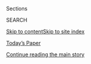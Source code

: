 <div id="app">

<div>

<div class="NYTAppHideMasthead css-1r6wvpq e1suatyy0">

<div class="section css-ui9rw0 e1suatyy2">

<div class="css-eph4ug er09x8g0">

<div class="css-6n7j50">

</div>

<span class="css-1dv1kvn">Sections</span>

<div class="css-10488qs">

<span class="css-1dv1kvn">SEARCH</span>

</div>

[Skip to content](#site-content)[Skip to site
index](#site-index)

</div>

<div class="css-10698na e1huz5gh0">

</div>

</div>

<div id="masthead-bar-one" class="section hasLinks css-15hmgas e1csuq9d3">

<div class="css-uqyvli e1csuq9d0">

</div>

<div class="css-1uqjmks e1csuq9d1">

</div>

<div class="css-9e9ivx">

[](https://myaccount.nytimes.com/auth/login?response_type=cookie&client_id=vi)

</div>

<div class="css-1bvtpon e1csuq9d2">

[Today’s Paper](https://www.nytimes.com/section/todayspaper)

</div>

</div>

</div>

</div>

<div data-aria-hidden="false">

<div id="site-content" data-role="main">

<div id="top-wrapper" class="css-15p45cc eaca97t0" type="top">

<div id="top-slug" class="css-19x0jxb eaca97t1" hidden="">

Advertisement

</div>

[Continue reading the main
story](#after-top)

<div class="ad top-wrapper" style="text-align:center;height:100%;display:block;min-height:90px">

<div id="top" class="place-ad" data-position="top" data-size-key="top">

</div>

</div>

<div id="after-top">

</div>

</div>

<div id="byline" class="section css-15h4p1b e9abtgs0">

<div class="css-1j21atc e1svk9qx1">

<div class="css-nfcc9b e1svk9qx3">

<div class="css-cnx41t">

![Portrait of Matthew
Goldstein](https://static01.nyt.com/images/2018/11/06/multimedia/author-matthew-goldstein/author-matthew-goldstein-thumbLarge.png)

</div>

<div class="css-vl9dhg e1svk9qx5">

<div class="css-1nrhkj6 e1svk9qx6">

# Matthew Goldstein

</div>

## <span></span>

Matthew Goldstein covers Wall Street and white collar crime and housing
issues.

</div>

</div>

</div>

<div>

<div id="mid1-wrapper" class="css-1mn4oms eaca97t0" type="rank">

<div id="mid1-slug" class="css-1tag3rd eaca97t1">

Advertisement

</div>

[Continue reading the main
story](#after-mid1)

<div id="mid1" class="ad mid1-wrapper" style="text-align:center;height:100%;display:block">

</div>

<div id="after-mid1">

</div>

</div>

</div>

<div class="css-185go5a e1o5byef0">

<div class="css-15cbhtu">

  - [Latest](#stream-panel)
  - <span class="css-6n7j50">Search</span>
    <div class="control">
    <div class="label-container css-1dv1kvn">
    Search
    </div>
    <div class="css-wm4t3d">
    **<span id="clear-search-input" class="css-1dv1kvn">Clear this text
    input</span>
    </div>
    </div>
    <span class="css-1iovbfw"></span>

<div id="stream-panel" class="section css-8msx5b e1jz0cab1">

<div class="css-13mho3u">

1.  
    
    <div class="css-1cp3ece">
    
    <div class="css-1l4spti">
    
    [](/2020/07/24/business/goldman-sachs-malaysia-1mdb.html)
    
    <div class="css-79elbk">
    
    ![](https://static01.nyt.com/images/2020/07/24/business/241MDB01/merlin_174583317_78935c32-fb4e-45a3-93b7-4836ee852210-thumbWide.jpg?quality=75&auto=webp&disable=upscale)
    
    </div>
    
    ## Goldman Sachs and Malaysia Reach $3.9 Billion Settlement in 1MDB Scandal
    
    The deal settles charges in Malaysia against the Wall Street bank
    for its role in helping to raise hundreds of millions for a
    sovereign wealth fund that was used as a personal piggy bank.
    
    <div class="css-1nqbnmb ea5icrr0">
    
    By <span class="css-1n7hynb">Alexandra Stevenson <span>and</span>
    Matthew
    Goldstein</span>
    
    </div>
    
    </div>
    
    <div class="css-1lc2l26 e1xfvim33">
    
    </div>
    
    </div>

2.  
    
    <div class="css-1cp3ece">
    
    <div class="css-1l4spti">
    
    [](/2020/07/23/business/evictions-moratorium-cares-act.html)
    
    <div class="css-79elbk">
    
    ![](https://static01.nyt.com/images/2020/07/22/business/22evictions2/merlin_174815295_11edc9e6-4c9a-49c7-a279-7256ef3c6958-thumbWide.jpg?quality=75&auto=webp&disable=upscale)
    
    </div>
    
    ## Landlords Jump the Gun as Eviction Moratorium Wanes
    
    The CARES Act temporarily protects millions of renters from being
    kicked out of their homes for nonpayment. Filings aren’t supposed to
    resume until after Friday.
    
    <div class="css-1nqbnmb ea5icrr0">
    
    By <span class="css-1n7hynb">Matthew
    Goldstein</span>
    
    </div>
    
    </div>
    
    <div class="css-1lc2l26 e1xfvim33">
    
    </div>
    
    </div>

3.  
    
    <div class="css-1cp3ece">
    
    <div class="css-1l4spti">
    
    [](/2020/07/07/business/jeffrey-epstein-deutsche-bank-settlement.html)
    
    <div class="css-79elbk">
    
    ![](https://static01.nyt.com/images/2020/07/08/business/08epstein1/merlin_154975512_8620adf0-5eba-427e-b6f4-be6e770feeca-thumbWide.jpg?quality=75&auto=webp&disable=upscale)
    
    </div>
    
    ## Deutsche Bank Settles Over Ignored Red Flags on Jeffrey Epstein
    
    The German lender repeatedly overlooked suspicious transactions,
    including payments to people a New York regulator described as his
    co-conspirators.
    
    <div class="css-1nqbnmb ea5icrr0">
    
    By <span class="css-1n7hynb">Matthew
    Goldstein</span>
    
    </div>
    
    </div>
    
    <div class="css-1lc2l26 e1xfvim33">
    
    </div>
    
    </div>

4.  
    
    <div class="css-1cp3ece">
    
    <div class="css-1l4spti">
    
    [](/2020/07/03/business/viceroy-beverly-hills-1MDB-fraud.html)
    
    <div class="css-79elbk">
    
    ![](https://static01.nyt.com/images/2020/07/04/business/03lowhotel1-print/03lowhotel1-thumbWide.jpg?quality=75&auto=webp&disable=upscale)
    
    </div>
    
    ## A Beverly Hills Hotel, Bought With Looted Money, Goes on Sale
    
    The Viceroy L’Ermitage Beverly Hills was owned by a fugitive
    financier involved in a $2.5 billion fraud. Interested? It’ll cost
    north of $100 million.
    
    <div class="css-1nqbnmb ea5icrr0">
    
    By <span class="css-1n7hynb">Matthew
    Goldstein</span>
    
    </div>
    
    </div>
    
    <div class="css-1lc2l26 e1xfvim33">
    
    </div>
    
    </div>

5.  
    
    <div class="css-1cp3ece">
    
    <div class="css-1l4spti">
    
    [](/2020/06/25/business/jay-clayton-sec-sdny.html)
    
    <div class="css-79elbk">
    
    ![](https://static01.nyt.com/images/2020/06/25/business/25clayton/25clayton-thumbWide.jpg?quality=75&auto=webp&disable=upscale)
    
    </div>
    
    ## Jay Clayton, Would-Be Prosecutor, Says He’s Focused on His Current Job
    
    Mr. Clayton, the chairman of the Securities and Exchange Commission,
    answered questions from House Democrats about his unusual nomination
    to be the top federal prosecutor in Manhattan.
    
    <div class="css-1nqbnmb ea5icrr0">
    
    By <span class="css-1n7hynb">Matthew
    Goldstein</span>
    
    </div>
    
    </div>
    
    <div class="css-1lc2l26 e1xfvim33">
    
    </div>
    
    </div>

6.  
    
    <div class="css-1cp3ece">
    
    <div class="css-1l4spti">
    
    [](/2020/06/20/business/jay-clayton-sdny-sec.html)
    
    <div class="css-79elbk">
    
    ![](https://static01.nyt.com/images/2020/06/20/us/politics/20dc-clayton/20dc-clayton-thumbWide-v2.jpg?quality=75&auto=webp&disable=upscale)
    
    </div>
    
    ## Jay Clayton, Low-Profile Regulator, Is Catapulted Into a Political Fight
    
    Amid a muted tenure at the S.E.C., the corporate lawyer is now the
    Trump administration’s intended nominee to be the top prosecutor for
    the Southern District of New York.
    
    <div class="css-1nqbnmb ea5icrr0">
    
    By <span class="css-1n7hynb">Matthew Goldstein <span>and</span> Ben
    Protess</span>
    
    </div>
    
    </div>
    
    <div class="css-1lc2l26 e1xfvim33">
    
    </div>
    
    </div>

7.  
    
    <div class="css-1cp3ece">
    
    <div class="css-1l4spti">
    
    [](/2020/06/18/us/politics/park-police-gregory-monahan.html)
    
    <div class="css-79elbk">
    
    ![](https://static01.nyt.com/images/2020/06/17/us/politics/17dc-monahan-1sub/merlin_173090691_db4ea7c2-9fa6-4239-ac6a-1a87c67ea0e3-thumbWide.jpg?quality=75&auto=webp&disable=upscale)
    
    </div>
    
    ## Park Police Head Had Been Accused of Illegal Searches and Unreliable Testimony
    
    The force was centrally involved in the authorities’ use of pepper
    balls to clear protesters from a park near the White House this
    month.
    
    <div class="css-1nqbnmb ea5icrr0">
    
    By <span class="css-1n7hynb">Matthew Goldstein <span>and</span>
    Katie
    Benner</span>
    
    </div>
    
    </div>
    
    <div class="css-1lc2l26 e1xfvim33">
    
    </div>
    
    </div>

8.  
    
    <div class="css-1cp3ece">
    
    <div class="css-1l4spti">
    
    [](/2020/06/15/business/virgin-islands-jeffrey-epstein-bank.html)
    
    <div class="css-79elbk">
    
    ![](https://static01.nyt.com/images/2020/06/15/business/15epstein/15epstein-thumbWide.jpg?quality=75&auto=webp&disable=upscale)
    
    </div>
    
    ## Virgin Islands Again Questions Epstein Estate Transactions
    
    The attorney general there said her office needed more information
    about $39 million in transactions involving a small bank set up by
    Jeffrey Epstein.
    
    <div class="css-1nqbnmb ea5icrr0">
    
    By <span class="css-1n7hynb">Matthew
    Goldstein</span>
    
    </div>
    
    </div>
    
    <div class="css-1lc2l26 e1xfvim33">
    
    </div>
    
    </div>

9.  
    
    <div class="css-1cp3ece">
    
    <div class="css-1l4spti">
    
    [](/2020/06/11/business/goldman-sachs-1mdb-malaysia.html)
    
    <div class="css-79elbk">
    
    ![](https://static01.nyt.com/images/2020/06/11/business/11goldmantalks1/merlin_168041151_f412add9-39c7-449c-81d6-bca7e6187ed3-thumbWide.jpg?quality=75&auto=webp&disable=upscale)
    
    </div>
    
    ## Goldman Sachs Is Said to Try to Avoid Pleading Guilty in 1MDB Scandal
    
    The bank has asked the U.S. to review demands that any settlement
    include a guilty plea to a felony charge, according to people
    briefed on the matter.
    
    <div class="css-1nqbnmb ea5icrr0">
    
    By <span class="css-1n7hynb">Matthew
    Goldstein</span>
    
    </div>
    
    </div>
    
    <div class="css-1lc2l26 e1xfvim33">
    
    </div>
    
    </div>

10. 
    
    <div class="css-1cp3ece">
    
    <div class="css-1l4spti">
    
    [](/2020/06/02/business/jeffrey-epstein-deutsche-bank.html)
    
    <div class="css-79elbk">
    
    ![](https://static01.nyt.com/images/2020/06/02/business/02epsteindb/merlin_154975608_28ae22ba-eb7b-44ea-ac8e-86d52dd8287b-thumbWide.jpg?quality=75&auto=webp&disable=upscale)
    
    </div>
    
    ## Regulators May Punish Deutsche Bank for Its Jeffrey Epstein Ties
    
    Banking regulators in New York have been investigating the German
    bank’s yearslong relationship with the disgraced financier.
    
    <div class="css-1nqbnmb ea5icrr0">
    
    By <span class="css-1n7hynb">Matthew Goldstein <span>and</span>
    David Enrich</span>
    
    </div>
    
    </div>
    
    <div class="css-1lc2l26 e1xfvim33">
    
    </div>
    
    </div>

<div class="css-13mho3u">

<div class="css-1t62hi8">

<div class="css-1stvaey">

Show
More

<div>

<div style="border:0;clip:rect(0 0 0 0);height:1px;margin:-1px;overflow:hidden;white-space:nowrap;padding:0;width:1px;position:absolute" data-role="log" data-aria-live="assertive">

</div>

<div style="border:0;clip:rect(0 0 0 0);height:1px;margin:-1px;overflow:hidden;white-space:nowrap;padding:0;width:1px;position:absolute" data-role="log" data-aria-live="assertive">

</div>

<div style="border:0;clip:rect(0 0 0 0);height:1px;margin:-1px;overflow:hidden;white-space:nowrap;padding:0;width:1px;position:absolute" data-role="log" data-aria-live="polite">

</div>

<div style="border:0;clip:rect(0 0 0 0);height:1px;margin:-1px;overflow:hidden;white-space:nowrap;padding:0;width:1px;position:absolute" data-role="log" data-aria-live="polite">

</div>

</div>

</div>

</div>

</div>

</div>

<div class="css-g6hk37 supplemental">

<div id="mid2-wrapper" class="css-10wkyv7 eaca97t0" type="lede">

<div id="mid2-slug" class="css-1tag3rd eaca97t1">

Advertisement

</div>

[Continue reading the main
story](#after-mid2)

<div id="mid2" class="ad mid2-wrapper" style="text-align:center;height:100%;display:block;min-height:250px">

</div>

<div id="after-mid2">

</div>

</div>

## Follow Elsewhere

<div class="module-body">

  - [**<span data-aria-hidden="true">mattgoldstein26</span><span class="css-1dv1kvn">twitter
    page for
    mattgoldstein26</span>](https://twitter.com/mattgoldstein26)

</div>

</div>

</div>

</div>

</div>

</div>

</div>

## Site Index

<div>

</div>

## Site Information Navigation

  - [© <span>2020</span> <span>The New York Times
    Company</span>](https://help.nytimes.com/hc/en-us/articles/115014792127-Copyright-notice)

<!-- end list -->

  - [NYTCo](https://www.nytco.com/)
  - [Contact
    Us](https://help.nytimes.com/hc/en-us/articles/115015385887-Contact-Us)
  - [Work with us](https://www.nytco.com/careers/)
  - [Advertise](https://nytmediakit.com/)
  - [T Brand Studio](http://www.tbrandstudio.com/)
  - [Your Ad
    Choices](https://www.nytimes.com/privacy/cookie-policy#how-do-i-manage-trackers)
  - [Privacy](https://www.nytimes.com/privacy)
  - [Terms of
    Service](https://help.nytimes.com/hc/en-us/articles/115014893428-Terms-of-service)
  - [Terms of
    Sale](https://help.nytimes.com/hc/en-us/articles/115014893968-Terms-of-sale)
  - [Site
    Map](https://spiderbites.nytimes.com)
  - [Help](https://help.nytimes.com/hc/en-us)
  - [Subscriptions](https://www.nytimes.com/subscription?campaignId=37WXW)

</div>

</div>
